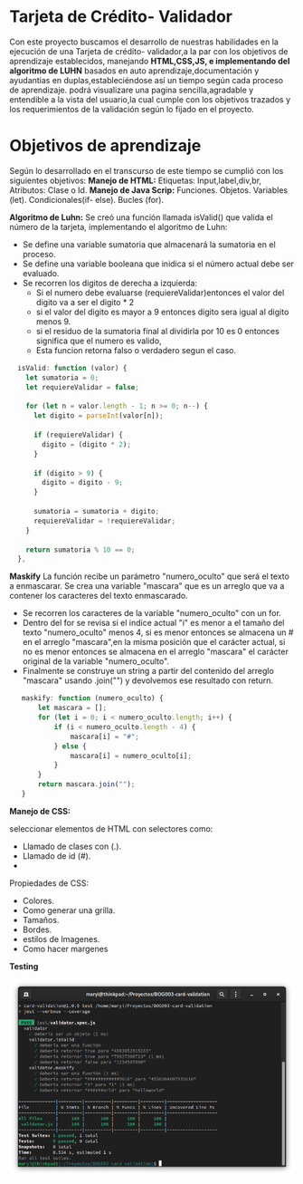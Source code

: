 # Tarjeta de Crédito- Validador

Con este proyecto buscamos el desarrollo de nuestras habilidades en la ejecución de una Tarjeta de crédito- validador,a la par con los objetivos de aprendizaje establecidos, manejando **HTML,CSS,JS, e implementando del algoritmo de LUHN** basados en auto aprendizaje,documentación y ayudantias en duplas,estableciéndose así  un tiempo según cada proceso de aprendizaje. podrá visualizare  una pagina sencilla,agradable y entendible a la vista del usuario,la cual cumple con los objetivos trazados y los requerimientos de la validación según lo fijado en el proyecto.
# Objetivos de aprendizaje
Según lo desarrollado en el transcurso de este tiempo se cumplió con los siguientes objetivos:
**Manejo de HTML:**
Etiquetas: Input,label,div,br,
Atributos: Clase o Id.
**Manejo de Java Scrip:**
Funciones.
Objetos. 
Variables (let).
Condicionales(if- else).
Bucles (for).

**Algoritmo de Luhn:**
Se creó una función llamada isValid() que valida el número de la tarjeta, implementando el algoritmo de Luhn:
- Se define una variable sumatoria que almacenará la sumatoria en el proceso.
- Se define una variable booleana que inidica si el número actual debe ser evaluado.
- Se recorren los digitos de derecha a izquierda:
  - Si el numero debe evaluarse (requiereValidar)entonces el valor del digito va a ser el digito * 2 
  - si el valor del digito es mayor a 9 entonces digito sera igual al digito menos 9.
  - si el residuo de la sumatoria final al dividirla por 10 es 0 entonces significa que el numero es valido, 
  - Esta funcion retorna falso o verdadero segun el caso. 

```js
  isValid: function (valor) {
    let sumatoria = 0;
    let requiereValidar = false;

    for (let n = valor.length - 1; n >= 0; n--) {
      let digito = parseInt(valor[n]);

      if (requiereValidar) {
        digito = (digito * 2);
      }

      if (digito > 9) {
        digito = digito - 9;
      }

      sumatoria = sumatoria + digito;
      requiereValidar = !requiereValidar;
    }

    return sumatoria % 10 == 0;
  },
```


**Maskify**
La función recibe un parámetro "numero_oculto" que será el texto a enmascarar.
Se crea una variable "mascara" que es un arreglo que va a contener       los caracteres del texto enmascarado.
 - Se recorren los caracteres de la variable "numero_oculto" con un for.
 - Dentro del for se revisa si el indice actual "i" es menor a el tamaño del texto "numero_oculto" menos 4, si es menor entonces se       almacena un # en el arreglo "mascara",en la misma posición que el       carácter actual, si no es menor entonces se almacena en el arreglo       "mascara" el carácter original de la variable "numero_oculto".
 - Finalmente se construye un string a partir del contenido del arreglo "mascara" usando .join("") y devolvemos ese resultado con return.
 ```js
	maskify: function (numero_oculto) {
        let mascara = [];
        for (let i = 0; i < numero_oculto.length; i++) {
            if (i < numero_oculto.length - 4) {
                mascara[i] = "#";
            } else {
                mascara[i] = numero_oculto[i];
            }
        }
        return mascara.join("");
    }
```
**Manejo de CSS:**

seleccionar elementos de HTML con selectores como:

- Llamado de clases con (.).
- Llamado de id (#).
- 
Propiedades de CSS:
- Colores.
- Como generar una grilla.
- Tamaños.
- Bordes.
- estilos de Imagenes.
- Como hacer margenes

**Testing**

![test](./src/imagenes/tests.png)







